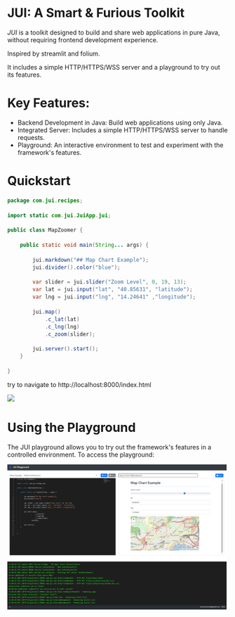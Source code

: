 # JUI: A Smart & Furious Toolkit

*JUI* is a toolkit designed to build and share web applications in pure Java, without requiring frontend development experience.  

Inspired by streamlit and folium.

It includes a simple HTTP/HTTPS/WSS server and a playground to try out its features.

# Key Features:
- Backend Development in Java: Build web applications using only Java.
- Integrated Server: Includes a simple HTTP/HTTPS/WSS server to handle requests.
- Playground: An interactive environment to test and experiment with the framework's features.

# Quickstart

```java
package com.jui.recipes;

import static com.jui.JuiApp.jui;

public class MapZoomer {
	
	public static void main(String... args) {
		
		jui.markdown("## Map Chart Example");
		jui.divider().color("blue");
    	
    	var slider = jui.slider("Zoom Level", 0, 19, 13);
    	var lat = jui.input("lat", "40.85631", "latitude");
    	var lng = jui.input("lng", "14.24641" ,"longitude");
    	
    	jui.map()
			.c_lat(lat)
			.c_lng(lng)
			.c_zoom(slider);
    	
    	jui.server().start();
	}

}
```

try to navigate to http://localhost:8000/index.html

<img src="https://raw.githubusercontent.com/mwzero/jui/main/assets/images/little-example.gif" width="300">

# Using the Playground
The JUI playground allows you to try out the framework's features in a controlled environment. To access the playground:

<img src="https://raw.githubusercontent.com/mwzero/jui/main/assets/images/playground.png" width="500px">
